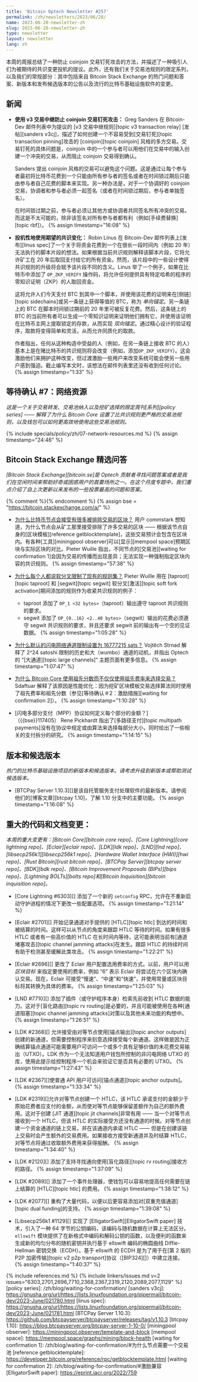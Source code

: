 ```yaml
---
title: 'Bitcoin Optech Newsletter #257'
permalink: /zh/newsletters/2023/06/28/
name: 2023-06-28-newsletter-zh
slug: 2023-06-28-newsletter-zh
type: newsletter
layout: newsletter
lang: zh
---
```

本周的周报总结了一种防止 coinjoin 交易钉死攻击的方法，并描述了一种吸引人们为被期待的共识变更投机的提议。此外，还有我们关于交易池规则的限定系列，以及我们的常规部分：其中包括来自 Bitcoin Stack Exchange 的热门问题和答案、新版本和发布候选版本的公告以及流行的比特币基础设施软件的变更。

## 新闻

- **<!--preventing-coinjoin-pinning-with-v3-transaction-relay-->使用 v3 交易中继防止 coinjoin 交易钉死攻击：** Greg Sanders 在 Bitcoin-Dev 邮件列表中为提议的 [v3 交易中继规则][topic v3 transaction relay] [发帖][sanders v3cj]，描述了如何创建一个不容易受到[交易钉死][topic transaction pinning]攻击的 [coinjoin][topic coinjoin] 风格的多方交易。交易钉死的具体问题是，coinjoin 中的一个参与者可以用他们在交易中的输入创建一个冲突的交易，从而阻止 coinjoin 交易得到确认。

    Sanders 提出 coinjoin 风格的交易可以避免这个问题。这是通过让每个参与者最初将比特币花费到一个只能由所有参与者的签名或者在时间锁过期后只能由参与者自己花费的脚本来实现。另一种办法是，对于一个协调好的 coinjoin 交易，协调者和参与者必须一起签名（或者在时间锁过期后，参与者单独签名）。

    在时间锁过期之前，参与者必须让其他方或协调者共同签名所有冲突的交易。而这是不太可能的，除非该签名对所有参与者都有利（例如[手续费替换][topic rbf]）。 {% assign timestamp="16:08" %}

- **<!--speculatively-using-hoped-for-consensus-changes-->投机性地使用期望的共识变化：** Robin Linus 在 Bitcoin-Dev 邮件列表上[发布][linus spec]了一个关于将资金花费到一个在很长一段时间内（例如 20 年）无法执行的脚本片段的想法。如果根据当前共识规则解释该脚本片段，它将允许矿工在 20 年后取回支付给它的所有资金。然而，该片段中的一些设计使得共识规则的升级将会赋予该片段不同的含义。Linus 举了一个例子，如果在比特币中添加了 `OP_ZKP_VERIFY` 操作码，将允许任何提供具有特定哈希的程序的零知识证明（ZKP）的人取回资金。

    这将允许人们今天支付 BTC 到其中一个脚本，并使用该花费的证明来在[侧链][topic sidechains]或另一条链上获得等值的 BTC，称为 _单向锚定_。另一条链上的 BTC 在脚本时间锁过期前的 20 年里可被反复花费。然后，这条链上的 BTC 的当前所有者可以生成一个零知识证明来证明他们拥有它，并使用该证明在比特币主网上提取锁定的存款，从而实现 _双向锚定_。通过精心设计的验证程序，取款将变得简单和灵活，从而允许同质化的取款。

    作者指出，任何从这种构造中受益的人（例如，在另一条链上接收 BTC 的人）基本上是在赌比特币的共识规则将会改变（例如，添加`OP_ZKP_VERIFY`）。这会激励他们来拥护这种改变，但过渡激励一些用户来改变系统可能会使另一些用户感到强迫。截止编写本文时，该想法在邮件列表里还没有收到任何讨论。 {% assign timestamp="1:33" %}

## 等待确认 #7：网络资源

_这是一个关于交易转发、交易池纳入以及挖矿选择的限定周刊[系列][policy series] —— 解释了为什么 Bitcoin Core 设置了比共识规则更严格的交易池规则，以及钱包可以如何更高效地使用这些交易池规则。_

{% include specials/policy/zh/07-network-resources.md %} {% assign timestamp="24:46" %}

## Bitcoin Stack Exchange 精选问答

*[Bitcoin Stack Exchange][bitcoin.se]是 Optech 贡献者寻找问题答案或者是我们在空闲时间来帮助好奇或困惑用户的首要场所之一。在这个月度专题中，我们重点介绍了自上次更新以来发布的一些投票最高的问题和答案。*

{% comment %}<!-- https://bitcoin.stackexchange.com/search?tab=votes&q=created%3a1m..%20is%3aanswer -->{% endcomment %}
{% assign bse = "https://bitcoin.stackexchange.com/a/" %}

- [<!--why-do-bitcoin-nodes-accept-blocks-that-have-so-many-excluded-transactions-->为什么比特币节点会接受有很多被排除交易的区块？]({{bse}}118707)
  用户 commstark 想知道，为什么节点会从矿工那里接受排除了许多交易的区块 —— 根据该节点自身的[区块模板][reference getblocktemplate]，这些交易预计会包含在区块内。有各种[工具][miningpool observer]可以[显示][mempool space]预期区块与实际区块的对比。Pieter Wuille 指出，不同节点的[交易池][waiting for confirmation 1]会因为交易的传播而出现差异；无法实现一种强制指定区块内容的共识规则。 {% assign timestamp="57:38" %}

- [<!--why-does-everyone-say-that-soft-forks-restrict-the-existing-ruleset-->为什么每个人都说软分叉限制了现有的规则集？]({{bse}}118642)
  Pieter Wuille 用在 [taproot][topic taproot] 和 [segwit][topic segwit] 软分叉[激活][topic soft fork activation]期间添加的规则作为收紧共识规则的例子：

  - taproot 添加了 `OP_1 <32 bytes>`（taproot）输出遵守 taproot 共识规则的要求。
  - segwit 添加了 `OP_{0..16} <2..40 bytes>`（segwit）输出的花费必须遵守 segwit 共识规则的要求，并且还要求 segwit 前的输出有一个空的见证数据。 {% assign timestamp="1:05:28" %}

- [<!--why-is-the-default-ln-channel-limit-set-to-16777215-sats-->为什么默认的闪电网络通道限制设置为 16777215 sats？]({{bse}}118709)
  Vojtěch Strnad 解释了 2^24 satoshi 限制的历史和大（wumbo）通道的动机，并指出 Optech 的 “[大通道][topic large channels]“ 主题页面有更多信息。 {% assign timestamp="1:07:47" %}

- [<!--why-does-bitcoin-core-use-ancestor-score-instead-of-just-ancestor-fee-rate-to-select-transactions?-->为什么 Bitcoin Core 使用祖先分数而不仅仅使用祖先费率来选择交易？]({{bse}}118611)
  Sdaftuar 解释了该原因是性能优化：因为挖矿区块模板交易选择算法同时使用了祖先费率和祖先分数（参见[等待确认＃2：激励措施][waiting for confirmation 2]）。 {% assign timestamp="1:10:28" %}

- [<!--how-does-lightning-multipart-payments-MPP-protocol-define-the-amounts-per-part-->闪电多部分支付（MPP）协议如何定义每个部分的金额？]（{{bse}}117405）
  Rene Pickhardt 指出了[多路径支付][topic multipath payments]没有在协议中规定或由算法来选择每部分大小，同时给出了一些相关的支付拆分的研究。 {% assign timestamp="1:14:15" %}

## 版本和候选版本

*热门的比特币基础设施项目的新版本和候选版本。请考虑升级到新版本或帮助测试候选版本。*

- [BTCPay Server 1.10.3][]是该自托管服务支付处理软件的最新版本。请参阅他们的[博客文章][btcpay 1.10]，了解 1.10 分支中的主要功能。 {% assign timestamp="1:16:08" %}

## 重大的代码和文档变更：

*本周的重大变更有：[Bitcoin Core][bitcoin core repo]、[Core Lightning][core lightning repo]、[Eclair][eclair repo]、[LDK][ldk repo]、[LND][lnd repo]、[libsecp256k1][libsecp256k1 repo]、[Hardware Wallet Interface (HWI)][hwi repo]、[Rust Bitcoin][rust bitcoin repo]、[BTCPay Server][btcpay server repo]、[BDK][bdk repo]、[Bitcoin Improvement Proposals (BIPs)][bips repo]、[Lightning BOLTs][bolts repo]和[Bitcoin Inquisition][bitcoin inquisition repo]。*

- [Core Lightning #6303][] 添加了一个新的 `setconfig` RPC，允许在不重新启动守护进程的情况下更改一些配置选项。 {% assign timestamp="1:21:14" %}

- [Eclair #2701][] 开始记录通道对手提供的 [HTLC][topic htlc] 到达的时间和被结算的时间。这样可以从节点的角度来跟踪 HTLC 等待的时间。如果有很多 HTLC 或者有一些高价值的 HTLC 在长时间内等待，这可能表明当前有[通道堵塞攻击][topic channel jamming attacks]在发生。跟踪 HTLC 的持续时间有助于检测甚至缓解此类攻击。 {% assign timestamp="1:22:21" %}

- [Eclair #2696][] 更改了 Eclair 用户配置选用费率的方式。以前，用户可以用 _区块目标_ 来指定要使用的费率，例如 “6” 表示 Eclair 将尝试在六个区块内确认交易。现在，Eclair 可接受“慢速”、“中速”和“快速”，并使用常量或区块目标将其转换为具体的费率。 {% assign timestamp="1:25:03" %}

- [LND #7710][] 添加了插件（或守护程序本身）检索先前收到 HTLC 数据的能力。这对于[盲化路由][topic rv routing]是必要的，并且可能被使用在各种[通道阻塞][topic channel jamming attacks]对策以及其他未来功能的构想中。 {% assign timestamp="1:26:51" %}

- [LDK #2368][] 允许接受由对等节点使用[锚点输出][topic anchor outputs]创建的新通道，但需要控制程序来刻意选择接受每个新通道。这样做是因为正确结算锚点通道可能需要用户可访问一个或多个具有足够价值的未花费交易输出（UTXO）。LDK 作为一个无法知道用户钱包所控制的非闪电网络 UTXO 的库，使用此提示给控制程序一个机会来验证它是否具有必要的 UTXO。 {% assign timestamp="1:27:43" %}

- [LDK #2367][]使普通 API 用户可访问[锚点通道][topic anchor outputs]。 {% assign timestamp="1:33:34" %}

- [LDK #2319][]允许对等节点创建一个 HTLC，该 HTLC 承诺支付的金额少于原始花费者应支付的金额，从而使对等节点能够保留差额作为自己的额外费用。这对于创建 [JIT 通道][topic jit channels]非常有用 —— 当一个对等节点接收到一个 HTLC，但该 HTLC 的实际接受方还没有通道的时候。对等节点创建一个资金通道的链上交易，并在该通道内承诺 HTLC —— 但是在创建该链上交易时会产生额外的交易费用。如果接收方接受新通道并及时结算 HTLC，对等节点将通过收取额外费用来获得报酬。 {% assign timestamp="1:34:40" %}

- [LDK #2120][] 添加了支持寻找通向使用[盲化路径][topic rv routing]接收方的路径。 {% assign timestamp="1:37:09" %}

- [LDK #2089][] 添加了一个事件处理器，使钱包可以容易地提高任何需要在链上结算的 [HTLC][topic htlc] 的费用。 {% assign timestamp="1:38:12" %}

- [LDK #2077][] 重构了大量代码，以便以后更容易添加对[双重充值通道][topic dual funding]的支持。 {% assign timestamp="1:39:08" %}

- [Libsecp256k1 #1129][] 实现了 [ElligatorSwift][ElligatorSwift paper] 技术，引入了一种 64 字节的公钥编码，该编码与随机数据在计算上无法区分。`ellswift` 模块提供了在新格式中编码和解码公钥的函数，以及便利的函数来生成新的均匀分布的随机密钥并执行基于 ellswift 编码的椭圆曲线 Diffie-Hellman 密钥交换（ECDH）。基于 ellswift 的 ECDH 是为了用于在[第 2 版的 P2P 加密传输][topic v2 p2p transport]协议（[BIP324][]）中建立连接。 {% assign timestamp="1:40:37" %}

{% include references.md %}
{% include linkers/issues.md v=2 issues="6303,2701,2696,7710,2368,2367,2319,2120,2089,2077,1129" %}
[policy series]: /zh/blog/waiting-for-confirmation/
[sanders v3cj]: https://gnusha.org/url/https://lists.linuxfoundation.org/pipermail/bitcoin-dev/2023-June/021780.html
[linus spec]: https://gnusha.org/url/https://lists.linuxfoundation.org/pipermail/bitcoin-dev/2023-June/021781.html
[BTCPay Server 1.10.3]: https://github.com/btcpayserver/btcpayserver/releases/tag/v1.10.3
[btcpay 1.10]: https://blog.btcpayserver.org/btcpay-server-1-10-0/
[miningpool observer]: https://miningpool.observer/template-and-block
[mempool space]: https://mempool.space/graphs/mining/block-health
[waiting for confirmation 1]: /zh/blog/waiting-for-confirmation/#为什么节点需要一个交易池
[reference getblocktemplate]: https://developer.bitcoin.org/reference/rpc/getblocktemplate.html
[waiting for confirmation 2]: /zh/blog/waiting-for-confirmation/#激励兼容
[ElligatorSwift paper]: https://eprint.iacr.org/2022/759
